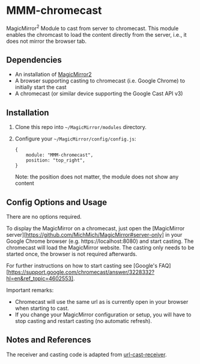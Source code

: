 # MMM-chromecast
MagicMirror<sup>2</sup> Module to cast from server to chromecast. This module enables the chromcast to load the content directly from the server, i.e., it does not mirror the browser tab. 

## Dependencies
  * An installation of [MagicMirror2](https://github.com/MichMich/MagicMirror)
  * A browser supporting casting to chromecast (i.e. Google Chrome) to initially start the cast
  * A chromecast (or similar device supporting the Google Cast API v3)

## Installation
1. Clone this repo into `~/MagicMirror/modules` directory.
 2. Configure your `~/MagicMirror/config/config.js`:

    ```
    {
        module: "MMM-chromecast",
        position: "top_right",
    }
    ```

    Note: the position does not matter, the module does not show any content

## Config Options and Usage
There are no options required. 

To display the MagicMirror on a chromecast, just open the [MagicMirror server][https://github.com/MichMich/MagicMirror#server-only] in your Google Chrome browser (e.g. https://localhost:8080) and start casting. The chromecast will load the MagicMirror website. The casting only needs to be started once, the browser is not required afterwards. 

For further instructions on how to start casting see [Google's FAQ][https://support.google.com/chromecast/answer/3228332?hl=en&ref_topic=4602553]. 

Important remarks:
 * Chromecast will use the same url as is currently open in your browser when starting to cast.
 * If you change your MagicMirror configuration or setup, you will have to stop casting and restart casting (no automatic refresh).

## Notes and References
The receiver and casting code is adapted from [url-cast-receiver](https://github.com/DeMille/url-cast-receiver).
